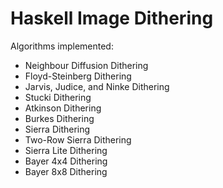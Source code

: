 # Haskell Image Dithering

Algorithms implemented:
- Neighbour Diffusion Dithering
- Floyd-Steinberg Dithering
- Jarvis, Judice, and Ninke Dithering
- Stucki Dithering
- Atkinson Dithering
- Burkes Dithering
- Sierra Dithering
- Two-Row Sierra Dithering
- Sierra Lite Dithering
- Bayer 4x4 Dithering
- Bayer 8x8 Dithering
  
